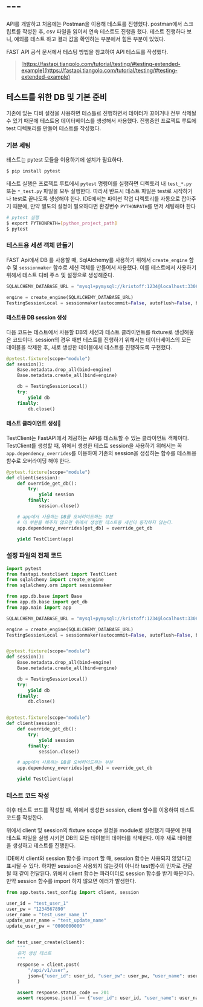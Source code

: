 # ---

API를 개발하고 처음에는 Postman을 이용해 테스트를 진행했다. postman에서 스크립트를 작성한 후, csv 파일을 읽어서 연속 테스트도 진행을 했다. 테스트 진행하다 보니, 예외를 테스트 하고 결과 값을 확인하는 부분에서 힘든 부분이 있었다.

FAST API 공식 문서에서 테스팅 방법을 참고하여 API 테스트를 작성했다.

> [https://fastapi.tiangolo.com/tutorial/testing/#testing-extended-example](https://fastapi.tiangolo.com/tutorial/testing/#testing-extended-example)

## 테스트를 위한 DB 및 기본 준비

기존에 있는 디비 설정을 사용하면 테스틀르 진행하면서 데이터가 꼬이거나 전부 삭제될 수 있기 때문에 테스트용 데이터베이스를 생성해서 사용했다. 진행중인 프로젝트 루트에 test 디렉토리를 만들어 테스트를 작성했다.

### 기본 세팅

테스트는 pytest 모듈을 이용하기에 설치가 필요하다.

```bash
$ pip install pytest
```

테스트 실행은 프로젝트 루트에서 `pytest` 명령어를 실행하면 디렉토리 내 `test_*.py` 또는 `*_test.py` 파일을 모두 실행한다. 따라서 반드시 테스트 파일은 test로 시작하거나 test로 끝나도록 생성해야 한다. IDE에서는 파이썬 작업 디렉토리를 자동으로 잡아주기 때문에, 만약 별도의 설정이 필요하다면 환경변수 `PYTHONPATH`를 먼저 세팅해야 한다

```bash
# pytest 실행
$ export PYTHONPATH=[python_project_path]
$ pytest
```

### 테스트용 세션 객체 만들기

FAST Api에서 DB 를 사용할 때, SqlAlchemy를 사용하기 위해서 `create_engine` 함수 및 `sessionmaker` 함수로 세션 객체를 만들어서 사용했다. 이를 테스트에서 사용하기 위해서 테스트 디비 주소 및 설정으로 생성해준다.

```python
SQLALCHEMY_DATABASE_URL = "mysql+pymysql://kristoff:1234@localhost:3306/test_db"

engine = create_engine(SQLALCHEMY_DATABASE_URL)
TestingSessionLocal = sessionmaker(autocommit=False, autoflush=False, bind=engine)
```



#### 테스트용 DB session 생성

다음 코드는 테스트에서 사용할 DB의 세션과 테스트 클라이언트를 fixture로 생성해놓은 코드이다. session의 경우 매번 테스트를 진행하기 위해서는 데이터베이스의 모든 테이블을 삭제한 후, 새로 생성한 테이블에서 테스트를 진행하도록 구현했다.&#x20;

```python
@pytest.fixture(scope="module")
def session():
    Base.metadata.drop_all(bind=engine)
    Base.metadata.create_all(bind=engine)

    db = TestingSessionLocal()
    try:
        yield db
    finally:
        db.close()
```

#### 테스트 클라이언트 생성

TestClient는 FastAPI에서 제공하는 API를 테스트할 수 있는 클라이언트 객체이다. TestClient를 생성할 때, 위에서 생성한 테스트 session을 사용하기 위해서는 꼭 `app.dependency_overrides`를 이용하여 기존의 session을 생성하는 함수를 테스트용 함수로 오버라이딩 해야 한다.

```python
@pytest.fixture(scope="module")
def client(session):
    def override_get_db():
        try:
            yield session
        finally:
            session.close()

    # app에서 사용하는 DB를 오버라이드하는 부분
    # 이 부분을 해주지 않으면 위에서 생성한 테스트용 세션이 동작하지 않는다.
    app.dependency_overrides[get_db] = override_get_db

    yield TestClient(app)
```

### 설정 파일의 전체 코드

```python
import pytest
from fastapi.testclient import TestClient
from sqlalchemy import create_engine
from sqlalchemy.orm import sessionmaker

from app.db.base import Base
from app.db.base import get_db
from app.main import app

SQLALCHEMY_DATABASE_URL = "mysql+pymysql://kristoff:1234@localhost:3306/test_db"

engine = create_engine(SQLALCHEMY_DATABASE_URL)
TestingSessionLocal = sessionmaker(autocommit=False, autoflush=False, bind=engine)


@pytest.fixture(scope="module")
def session():
    Base.metadata.drop_all(bind=engine)
    Base.metadata.create_all(bind=engine)

    db = TestingSessionLocal()
    try:
        yield db
    finally:
        db.close()


@pytest.fixture(scope="module")
def client(session):
    def override_get_db():
        try:
            yield session
        finally:
            session.close()

    # app에서 사용하는 DB를 오버라이드하는 부분
    app.dependency_overrides[get_db] = override_get_db

    yield TestClient(app)
```

### 테스트 코드 작성

이후 테스트 코드를 작성할 때, 위에서 생성한 session, client 함수를 이용하여 테스트 코드를 작성한다.

위에서 client 및 session의 fixture scope 설정을 module로 설정했기 때문에 현재 테스트 파일을 실행 시키면 DB의 모든 테이블의 데이터를 삭제한다. 이후 새로 테이블을 생성하고 테스트를 진행한다.

IDE에서 client와 session 함수를 import 할 때, session 함수는 사용되지 않았다고 표시될 수 있다. 하지만 session은 사용되지 않는것이 아니라 test함수의 인자로 전달될 때 같이 전달된다. 위에서 client 함수는 파라미터로 session 함수를 받기 때문이다. 만약 session 함수를 import 하지 않으면 에러가 발생한다.

```python
from app.tests.test_config import client, session

user_id = "test_user_1"
user_pw = "1234567890"
user_name = "test_user_name_1"
update_user_name = "test_update_name"
update_user_pw = "0000000000"


def test_user_create(client):
    """
    유저 생성 테스트
    """
    response = client.post(
        "/api/v1/user",
        json={"user_id": user_id, "user_pw": user_pw, "user_name": user_name},
    )

    assert response.status_code == 201
    assert response.json() == {"user_id": user_id, "user_name": user_name}
```
